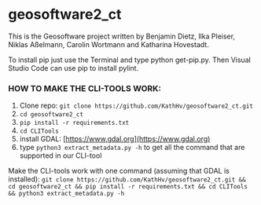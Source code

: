 # geosoftware2_ct

This is the Geosoftware project written by Benjamin Dietz, Ilka Pleiser, Niklas Aßelmann, Carolin Wortmann and Katharina Hovestadt.

To install pip just use the Terminal and type python get-pip.py. Then Visual Studio Code can use pip to install pylint.



### **HOW TO MAKE THE CLI-TOOLS WORK:**

1. Clone repo: `git clone https://github.com/KathHv/geosoftware2_ct.git`
2. `cd geosoftware2_ct`
3. `pip install -r requirements.txt`
4. `cd CLITools`
5. install GDAL: [https://www.gdal.org](https://www.gdal.org)
6. type `python3 extract_metadata.py -h` to get all the command that are supported in our CLI-tool

Make the CLI-tools work with one command (assuming that GDAL is installed):
`git clone https://github.com/KathHv/geosoftware2_ct.git && cd geosoftware2_ct && pip install -r requirements.txt && cd CLITools && python3 extract_metadata.py -h`